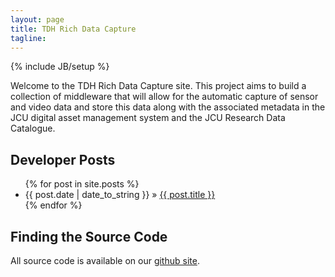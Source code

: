 ```yaml
---
layout: page
title: TDH Rich Data Capture
tagline: 
---
```

{% include JB/setup %}


Welcome to the TDH Rich Data Capture site. This project aims to build a collection of middleware that will allow for the automatic capture of sensor and video data and store this data along with the associated metadata in the JCU digital asset management system and the JCU Research Data Catalogue.

## Developer  Posts

<ul class="posts">
  {% for post in site.posts %}
    <li><span>{{ post.date | date_to_string }}</span> &raquo; <a href="{{ BASE_PATH }}{{ post.url }}">{{ post.title }}</a></li>
  {% endfor %}
</ul>


## Finding the Source Code

All source code is available on our <a href="http://github.com/jcu-eresearch/TDH-rich-data-capture">github site</a>.
